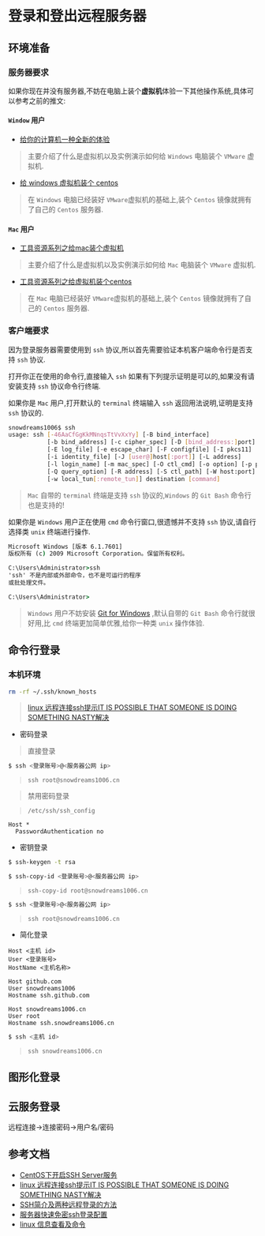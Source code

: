 # 登录和登出远程服务器

## 环境准备

### 服务器要求

如果你现在并没有服务器,不妨在电脑上装个**虚拟机**体验一下其他操作系统,具体可以参考之前的推文:

#### `Window` 用户

- [给你的计算机一种全新的体验](https://mp.weixin.qq.com/s/7_ZxBsxlMoCIr-Qcw1G8Qg)

> 主要介绍了什么是虚拟机以及实例演示如何给 `Windows` 电脑装个 `VMware` 虚拟机.

- [给 windows 虚拟机装个 centos](https://mp.weixin.qq.com/s/7_ZxBsxlMoCIr-Qcw1G8Qg)

> 在 `Windows` 电脑已经装好 `VMware`虚拟机的基础上,装个 `Centos` 镜像就拥有了自己的 `Centos` 服务器.

#### `Mac` 用户

- [工具资源系列之给mac装个虚拟机](https://mp.weixin.qq.com/s/ToXjx06xlehHpsCcfOWliw)

> 主要介绍了什么是虚拟机以及实例演示如何给 `Mac` 电脑装个 `VMware` 虚拟机.

- [工具资源系列之给虚拟机装个centos](https://mp.weixin.qq.com/s/D1Fdpp2vcBnX0eVbMzPV1A)

> 在 `Mac` 电脑已经装好 `VMware`虚拟机的基础上,装个 `Centos` 镜像就拥有了自己的 `Centos` 服务器.


### 客户端要求

因为登录服务器需要使用到 `ssh` 协议,所以首先需要验证本机客户端命令行是否支持 `ssh` 协议.

打开你正在使用的命令行,直接输入 `ssh` 如果有下列提示证明是可以的,如果没有请安装支持 `ssh` 协议命令行终端.

如果你是 `Mac` 用户,打开默认的 `terminal` 终端输入 `ssh` 返回用法说明,证明是支持 `ssh` 协议的.

```bash
snowdreams1006$ ssh
usage: ssh [-46AaCfGgKkMNnqsTtVvXxYy] [-B bind_interface]
           [-b bind_address] [-c cipher_spec] [-D [bind_address:]port]
           [-E log_file] [-e escape_char] [-F configfile] [-I pkcs11]
           [-i identity_file] [-J [user@]host[:port]] [-L address]
           [-l login_name] [-m mac_spec] [-O ctl_cmd] [-o option] [-p port]
           [-Q query_option] [-R address] [-S ctl_path] [-W host:port]
           [-w local_tun[:remote_tun]] destination [command]
```

> `Mac` 自带的 `terminal` 终端是支持 `ssh` 协议的,`Windows` 的 `Git Bash` 命令行也是支持的!

如果你是 `Windows` 用户正在使用 `cmd` 命令行窗口,很遗憾并不支持 `ssh` 协议,请自行选择类 `unix` 终端进行操作.

```cmd
Microsoft Windows [版本 6.1.7601]
版权所有 (c) 2009 Microsoft Corporation。保留所有权利。

C:\Users\Administrator>ssh
'ssh' 不是内部或外部命令，也不是可运行的程序
或批处理文件。

C:\Users\Administrator>
```

> `Windows` 用户不妨安装 [Git for Windows](https://git-scm.com/download/win) ,默认自带的 `Git Bash` 命令行就很好用,比 `cmd` 终端更加简单优雅,给你一种类 `unix` 操作体验.

## 命令行登录

### 本机环境

```bash
rm -rf ~/.ssh/known_hosts
```

> [linux 远程连接ssh提示IT IS POSSIBLE THAT SOMEONE IS DOING SOMETHING NASTY解决](https://blog.csdn.net/watsy/article/details/12611919)

- 密码登录

> 直接登录

```bash
$ ssh <登录账号>@<服务器公网 ip>
```

> `ssh root@snowdreams1006.cn`

> 禁用密码登录

> `/etc/ssh/ssh_config`

```config
Host *
  PasswordAuthentication no
```

- 密钥登录

```bash
$ ssh-keygen -t rsa
```

```bash
$ ssh-copy-id <登录账号>@<服务器公网 ip>
```

> `ssh-copy-id root@snowdreams1006.cn`

```bash
$ ssh <登录账号>@<服务器公网 ip>
```

> `ssh root@snowdreams1006.cn`

- 简化登录

```
Host <主机 id>
User <登录账号>
HostName <主机名称>
```

```
Host github.com
User snowdreams1006
Hostname ssh.github.com

Host snowdreams1006.cn
User root
Hostname ssh.snowdreams1006.cn
```

```bash
$ ssh <主机 id>
```

> `ssh snowdreams1006.cn`

## 图形化登录


## 云服务登录

远程连接->连接密码->用户名/密码

## 参考文档

- [CentOS下开启SSH Server服务](https://www.cnblogs.com/DiDiao-Liang/articles/8283686.html)
- [linux 远程连接ssh提示IT IS POSSIBLE THAT SOMEONE IS DOING SOMETHING NASTY解决](https://blog.csdn.net/watsy/article/details/12611919)
- [SSH简介及两种远程登录的方法](https://blog.csdn.net/li528405176/article/details/82810342)
- [服务器快速免密ssh登录配置](https://juejin.im/post/5da724506fb9a04e2a73d96c)
- [linux 信息查看及命令](https://juejin.im/post/5dad7681f265da5bb86ad2f5)


